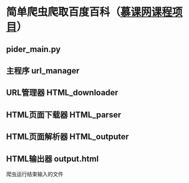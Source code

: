 简单爬虫爬取百度百科（[慕课网课程项目](https://www.imooc.com/learn/563)）
===
pider_main.py
---
主程序
url_manager
---
URL管理器
HTML_downloader
---
HTML页面下载器
HTML_parser
---
HTML页面解析器
HTML_outputer
---
HTML输出器
output.html
---
爬虫运行结束输入的文件

